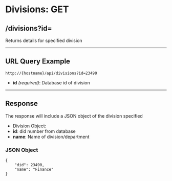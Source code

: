 # Divisions: GET

## /divisions?id=

Returns details for specified division

---

## URL Query Example

```
http://{hostname}/api/divisions?id=23490
```

- **id** *(required)*: Database id of division

---

## Response

The response will include a JSON object of the division specified

- Division Object:
 - **id**: did number from database
 - **name**: Name of division/department

### JSON Object

```
{
	"did": 23490,
    "name": "Finance"
}

```
